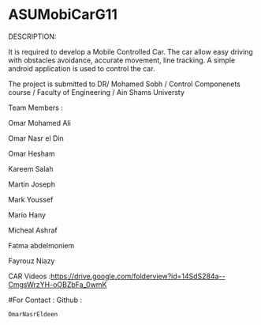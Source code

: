 # ASUMobiCarG11
DESCRIPTION: 

It is required to develop a Mobile Controlled Car. The car allow easy driving with obstacles avoidance, accurate movement, line tracking.
A simple android application is used to control the car.

The project is submitted to DR/ Mohamed Sobh / Control Componenets course / Faculty of Engineering / Ain Shams Universty 

Team Members :

Omar Mohamed Ali  

Omar Nasr el Din

Omar Hesham 

Kareem Salah

Martin Joseph

Mark Youssef

Mario Hany 

Micheal Ashraf

Fatma abdelmoniem

Fayrouz Niazy 




CAR Videos :https://drive.google.com/folderview?id=14SdS284a--CmgsWrzYH-oOBZbFa_0wmK





#For Contact : 
    Github :  
    
    OmarNasrEldeen  

